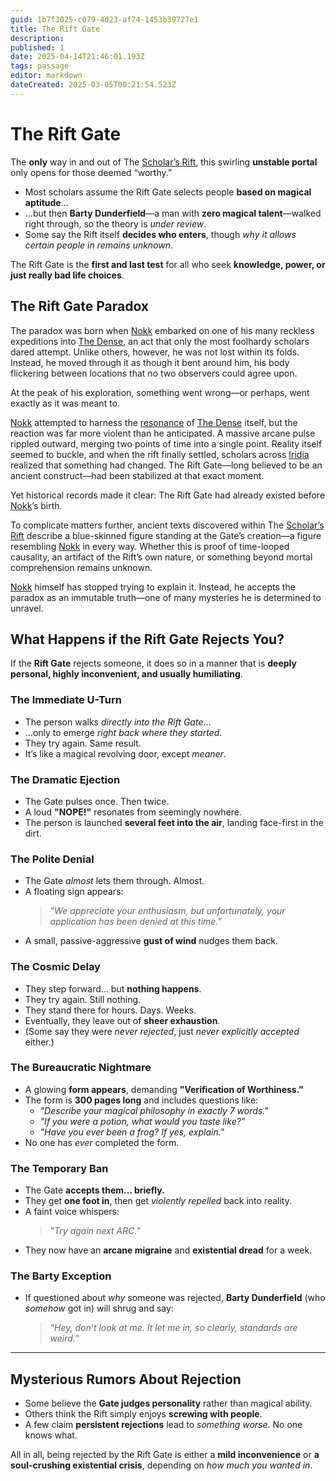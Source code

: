 ```yaml
---
guid: 1b7f3025-c079-4d23-af74-1453b39727e1
title: The Rift Gate
description: 
published: 1
date: 2025-04-14T21:46:01.193Z
tags: passage
editor: markdown
dateCreated: 2025-03-05T00:21:54.523Z
---
```


# The Rift Gate
The **only** way in and out of The [Scholar’s Rift](/geography/settlement/enclave/scholars-rift/scholars-rift.md), this swirling **unstable portal** only opens for those deemed “worthy.”  

- Most scholars assume the Rift Gate selects people **based on magical aptitude**...  
- ...but then **Barty Dunderfield**—a man with **zero magical talent**—walked right through, so the theory is *under review*.  
- Some say the Rift itself **decides who enters**, though *why it allows certain people in remains unknown*.  

The Rift Gate is the **first and last test** for all who seek **knowledge, power, or just really bad life choices**.  

## The Rift Gate Paradox
The paradox was born when [Nokk](/being/character/nokk.md) embarked on one of his many reckless expeditions into [The Dense](/geography/realm/the-dense.md), an act that only the most foolhardy scholars dared attempt. Unlike others, however, he was not lost within its folds. Instead, he moved through it as though it bent around him, his body flickering between locations that no two observers could agree upon.

At the peak of his exploration, something went wrong—or perhaps, went exactly as it was meant to.

[Nokk](/being/character/nokk.md) attempted to harness the [resonance](/structure/mechanic/resonance.md) of [The Dense](/geography/realm/the-dense.md) itself, but the reaction was far more violent than he anticipated. A massive arcane pulse rippled outward, merging two points of time into a single point. Reality itself seemed to buckle, and when the rift finally settled, scholars across [Iridia](/geography/world/iridia.md) realized that something had changed. The Rift Gate—long believed to be an ancient construct—had been stabilized at that exact moment.

Yet historical records made it clear: The Rift Gate had already existed before [Nokk](/being/character/nokk.md)’s birth.

To complicate matters further, ancient texts discovered within The [Scholar’s Rift](/geography/settlement/enclave/scholars-rift/scholars-rift.md) describe a blue-skinned figure standing at the Gate’s creation—a figure resembling [Nokk](/being/character/nokk.md) in every way. Whether this is proof of time-looped causality, an artifact of the Rift’s own nature, or something beyond mortal comprehension remains unknown.

[Nokk](/being/character/nokk.md) himself has stopped trying to explain it. Instead, he accepts the paradox as an immutable truth—one of many mysteries he is determined to unravel.

## What Happens if the Rift Gate Rejects You?
If the **Rift Gate** rejects someone, it does so in a manner that is **deeply personal, highly inconvenient, and usually humiliating**. 

### The Immediate U-Turn
- The person walks *directly into the Rift Gate*…  
- …only to emerge *right back where they started*.  
- They try again. Same result.  
- It’s like a magical revolving door, except *meaner*.  

### The Dramatic Ejection
- The Gate pulses once. Then twice.  
- A loud **"NOPE!"** resonates from seemingly nowhere.  
- The person is launched **several feet into the air**, landing face-first in the dirt.  

### The Polite Denial
- The Gate *almost* lets them through. Almost.  
- A floating sign appears:  
  > *"We appreciate your enthusiasm, but unfortunately, your application has been denied at this time."*  
- A small, passive-aggressive **gust of wind** nudges them back.  

### The Cosmic Delay
- They step forward... but **nothing happens**.  
- They try again. Still nothing.  
- They stand there for hours. Days. Weeks.  
- Eventually, they leave out of **sheer exhaustion**.  
- (Some say they were *never rejected*, just *never explicitly accepted* either.)  

### The Bureaucratic Nightmare
- A glowing **form appears**, demanding **"Verification of Worthiness."**  
- The form is **300 pages long** and includes questions like:  
  - *"Describe your magical philosophy in exactly 7 words."*  
  - *"If you were a potion, what would you taste like?"*  
  - *"Have you ever been a frog? If yes, explain."*  
- No one has *ever* completed the form.  

### The Temporary Ban
- The Gate **accepts them… briefly.**  
- They get **one foot in**, then get *violently repelled* back into reality.  
- A faint voice whispers:  
  > *"Try again next ARC."*  
- They now have an **arcane migraine** and **existential dread** for a week.  

### The Barty Exception
- If questioned about *why* someone was rejected, **Barty Dunderfield** (who *somehow* got in) will shrug and say:  
  > *"Hey, don’t look at me. It let me in, so clearly, standards are weird."*  

---

## Mysterious Rumors About Rejection
- Some believe the **Gate judges personality** rather than magical ability.  
- Others think the Rift simply enjoys **screwing with people**.  
- A few claim **persistent rejections** lead to *something worse*. No one knows what.  

All in all, being rejected by the Rift Gate is either a **mild inconvenience** or **a soul-crushing existential crisis**, depending on *how much you wanted in*.
